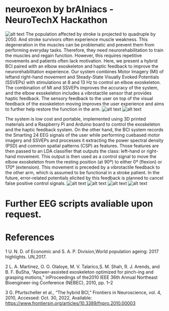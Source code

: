 # neuroexon by brAIniacs - NeuroTechX Hackathon

![alt text](https://github.com/davidmartinez13/neuroexon-by-brAIniacs-NeuroTechX-Hackathon/blob/main/readme_files/neuroexon_logo.png)
The population affected by stroke is projected to quadruple by 2050. And stroke survivors
often experience muscle weakness. This degeneration in the muscles can be problematic and
prevent them from performing everyday tasks. Therefore, they need neurorehabilitation to
train the muscles and regain function. However, this requires repetitive movements and
patients often lack motivation.
Here, we present a hybrid BCI paired with an elbow exoskeleton and haptic feedback to
improve the neurorehabilitation experience. Our system combines Motor Imagery (MI) of leftand right-hand movement and Steady-State Visually Evoked Potentials (SSVEPs) with
stimulations at 8 and 13 Hz to control an elbow exoskeleton. The combination of MI and SSVEPs
improves the accuracy of the system, and the elbow exoskeleton includes a vibrotactile sensor
that provides haptic feedback. The sensory feedback to the user on top of the visual feedback
of the exoskeleton moving improves the user experience and aims to further help restore the
function in the arm.
![alt text](https://github.com/davidmartinez13/neuroexon-by-brAIniacs-NeuroTechX-Hackathon/blob/main/readme_files/electronics.jpeg)
![alt text](https://github.com/davidmartinez13/neuroexon-by-brAIniacs-NeuroTechX-Hackathon/blob/main/readme_files/flowchart.png)

The system is low cost and portable, implemented using 3D printed materials and a Raspberry
Pi and Arduino board to control the exoskeleton and the haptic feedback system. On the other
hand, the BCI system records the Smarting 24 EEG signals of the user while performing cuebased motor imagery and SSVEPs and processes it extracting the power spectral density (PSD)
and common spatial patterns (CSP) as features. Those features are then passed to an LDA
classifier that outputs the class: left-hand or right-hand movement. This output is then used as
a control signal to move the elbow exoskeleton from the resting position (at 90º) to either 0º
(flexion) or 170º (extension). This movement is preceded by a vibrotactile feedback to the other
arm, which is assumed to be functional in a stroke patient. In the future, error-related potentials
elicited by this feedback is planned to cancel false positive control signals.
![alt text](https://github.com/davidmartinez13/neuroexon-by-brAIniacs-NeuroTechX-Hackathon/blob/main/readme_files/setup.jpeg)
![alt text](https://github.com/davidmartinez13/neuroexon-by-brAIniacs-NeuroTechX-Hackathon/blob/main/readme_files/graph1.png)
![alt text](https://github.com/davidmartinez13/neuroexon-by-brAIniacs-NeuroTechX-Hackathon/blob/main/readme_files/graph2.png)
![alt text](https://github.com/davidmartinez13/neuroexon-by-brAIniacs-NeuroTechX-Hackathon/blob/main/readme_files/graph3.png)

# Further EEG scripts avaliable upon request.

# References

1 U. N. D. of Economic and S. A. P. Division,World population ageing: 2017 highlights. UN,2017.

2 L. A. Martinez, O. O. Olaloye, M. V. Talarico,S. M. Shah, R. J. Arends, and B. F. BuSha, “Apower-assisted exoskeleton optimized for pinch-ing and grasping motions,” inProceedings of the2010 IEEE 36th Annual
Northeast Bioengineer-ing Conference (NEBEC), 2010, pp. 1–2

3 G. Pfurtscheller et al., “The hybrid BCI,” Frontiers in Neuroscience, vol. 4, 2010, Accessed: Oct. 30,
2022, Available: https://www.frontiersin.org/articles/10.3389/fnpro.2010.00003